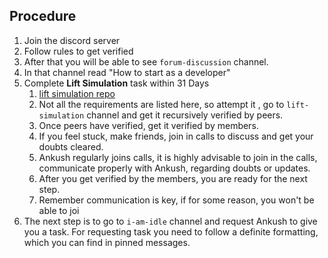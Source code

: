 ## Procedure
1. Join the discord server
2. Follow rules to get verified
3. After that you will be able to see `forum-discussion` channel.
4. In that channel read "How to start as a developer"
5. Complete **Lift Simulation** task within 31 Days
	1. [lift simulation repo](https://github.com/Real-Dev-Squad/Lift-**Simulation**)
	2. Not all the requirements are listed here, so attempt it , go to `lift-simulation` channel and get it recursively verified by peers.
	3. Once peers have verified, get it verified by members.
	4. If you feel stuck, make friends, join in calls to discuss and get your doubts cleared.
	5. Ankush regularly joins calls, it is highly advisable to join in the calls, communicate properly with Ankush, regarding doubts or updates.
	6. After you get verified by the members, you are ready for the next step.
	7. Remember communication is key, if for some reason, you won't be able to joi
6. The next step is to go to `i-am-idle` channel and request Ankush to give you a task. For requesting task you need to follow a definite formatting, which you can find in pinned messages.